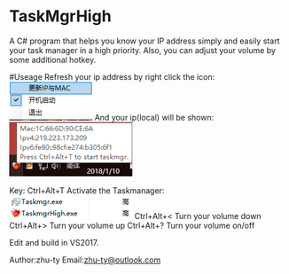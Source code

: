 # TaskMgrHigh
A C# program that helps you know your IP address simply and easily start your task manager in a high priority.
Also, you can adjust your volume by some additional hotkey.

#Useage
Refresh your ip address by right click the icon:
![RightClick](https://github.com/zhu-ty/TaskmgrHigh/blob/master/img/pic2.png)
And your ip(local) will be shown:
![IPAddress](https://github.com/zhu-ty/TaskmgrHigh/blob/master/img/pic1.png)

Key:
Ctrl+Alt+T
Activate the Taskmanager:
![Taskmgr](https://github.com/zhu-ty/TaskmgrHigh/blob/master/img/pic3.png)
Ctrl+Alt+<
Turn your volume down
Ctrl+Alt+>
Turn your volume up
Ctrl+Alt+?
Turn your volume on/off

Edit and build in VS2017.

Author:zhu-ty
Email:zhu-ty@outlook.com
